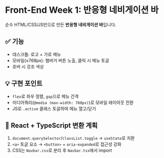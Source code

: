 # Front-End Week 1: 반응형 네비게이션 바

순수 HTML/CSS/JS만으로 만든 **반응형 네비게이션 바**입니다.

## ✅ 기능

- 데스크톱: 로고 + 가로 메뉴
- 모바일(≤768px): 햄버거 버튼 노출, 클릭 시 메뉴 토글
- 호버 시 강조 색상

## 💡 구현 포인트

- `flex`로 좌우 정렬, `gap`으로 메뉴 간격
- 미디어쿼리(`@media (max-width: 768px)`)로 모바일 레이아웃 전환
- JS로 `.active` 클래스 토글하여 메뉴 열고/닫기

## 🔁 React + TypeScript 변환 계획

1. `document.querySelector`/`classList.toggle` → `useState`로 치환
2. `<a>` 토글 요소 → `<button>` + `aria-expanded`로 접근성 강화
3. CSS는 `Navbar.css`로 분리 후 `Navbar.tsx`에서 import
